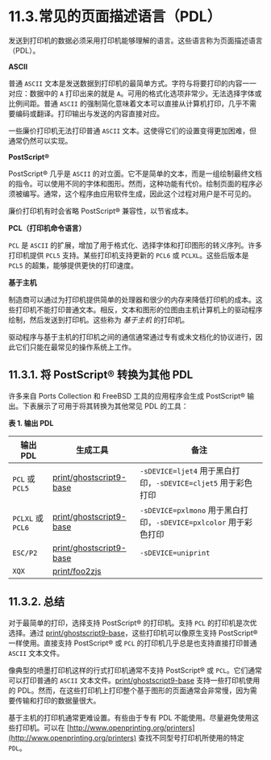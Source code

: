 # 11.3.常见的页面描述语言（PDL）

发送到打印机的数据必须采用打印机能够理解的语言。这些语言称为页面描述语言（PDL）。

**ASCII**

普通 `ASCII` 文本是发送数据到打印机的最简单方式。字符与将要打印的内容一一对应：数据中的 `A` 打印出来的就是 `A`。可用的格式化选项非常少。无法选择字体或比例间距。普通 `ASCII` 的强制简化意味着文本可以直接从计算机打印，几乎不需要编码或翻译。打印输出与发送的内容直接对应。

一些廉价打印机无法打印普通 `ASCII` 文本。这使得它们的设置变得更加困难，但通常仍然可以实现。

**PostScript®**

PostScript® 几乎是 `ASCII` 的对立面。它不是简单的文本，而是一组绘制最终文档的指令。可以使用不同的字体和图形。然而，这种功能有代价。绘制页面的程序必须被编写。通常，这个程序由应用软件生成，因此这个过程对用户是不可见的。

廉价打印机有时会省略 PostScript® 兼容性，以节省成本。

**PCL（打印机命令语言）**

`PCL` 是 `ASCII` 的扩展，增加了用于格式化、选择字体和打印图形的转义序列。许多打印机提供 `PCL5` 支持。某些打印机支持更新的 `PCL6` 或 `PCLXL`。这些后版本是 `PCL5` 的超集，能够提供更快的打印速度。

**基于主机**

制造商可以通过为打印机提供简单的处理器和很少的内存来降低打印机的成本。这些打印机不能打印普通文本。相反，文本和图形的位图由主机计算机上的驱动程序绘制，然后发送到打印机。这些称为 *基于主机* 的打印机。

驱动程序与基于主机的打印机之间的通信通常通过专有或未文档化的协议进行，因此它们只能在最常见的操作系统上工作。

## 11.3.1. 将 PostScript® 转换为其他 PDL

许多来自 Ports Collection 和 FreeBSD 工具的应用程序会生成 PostScript® 输出。下表展示了可用于将其转换为其他常见 PDL 的工具：

**表 1. 输出 PDL**

| 输出 PDL | 生成工具 | 备注 |
| --------- | --------- | ---- |
| `PCL` 或 `PCL5` | [print/ghostscript9-base](https://cgit.freebsd.org/ports/tree/print/ghostscript9-base/) | `-sDEVICE=ljet4` 用于黑白打印，`-sDEVICE=cljet5` 用于彩色打印 |
| `PCLXL` 或 `PCL6` | [print/ghostscript9-base](https://cgit.freebsd.org/ports/tree/print/ghostscript9-base/) | `-sDEVICE=pxlmono` 用于黑白打印，`-sDEVICE=pxlcolor` 用于彩色打印 |
| `ESC/P2` | [print/ghostscript9-base](https://cgit.freebsd.org/ports/tree/print/ghostscript9-base/) | `-sDEVICE=uniprint` |
| `XQX` | [print/foo2zjs](https://cgit.freebsd.org/ports/tree/print/foo2zjs/) | |

## 11.3.2. 总结

对于最简单的打印，选择支持 PostScript® 的打印机。支持 `PCL` 的打印机是次优选择。通过 [print/ghostscript9-base](https://cgit.freebsd.org/ports/tree/print/ghostscript9-base/)，这些打印机可以像原生支持 PostScript® 一样使用。直接支持 PostScript® 或 `PCL` 的打印机几乎总是也支持直接打印普通 `ASCII` 文本文件。

像典型的喷墨打印机这样的行式打印机通常不支持 PostScript® 或 `PCL`。它们通常可以打印普通的 `ASCII` 文本文件。[print/ghostscript9-base](https://cgit.freebsd.org/ports/tree/print/ghostscript9-base/) 支持一些打印机使用的 PDL。然而，在这些打印机上打印整个基于图形的页面通常会非常慢，因为需要传输和打印的数据量很大。

基于主机的打印机通常更难设置。有些由于专有 PDL 不能使用。尽量避免使用这些打印机。可以在 [http://www.openprinting.org/printers](http://www.openprinting.org/printers) 查找不同型号打印机所使用的特定 `PDL`。
